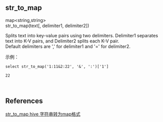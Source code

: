 ## str_to_map
map<string,string>  
str_to_map(text[, delimiter1, delimiter2])

Splits text into key-value pairs using two delimiters. Delimiter1 separates text into K-V pairs, and Delimiter2 splits each K-V pair.  
Default delimiters are ',' for delimiter1 and '=' for delimiter2.

示例：  
```
select str_to_map('1:11&2:22', '&', ':')['1']

22
```

&nbsp;
## References
[str_to_map hive 字符串转为map格式](https://blog.csdn.net/yuanyangsdo/article/details/64441165)
